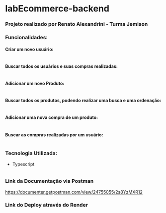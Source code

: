 # labEcommerce-backend

### Projeto realizado por Renato Alexandrini - Turma Jemison

### Funcionalidades:

#### Criar um novo usuário:
<img src="">

#### Buscar todos os usuários e suas compras realizadas:
<img src="">

#### Adicionar um novo Produto:
<img src="">

#### Buscar todos os produtos, podendo realizar uma busca e uma ordenação:
<img src="">

#### Adicionar uma nova compra de um produto:
<img src="">

#### Buscar as compras realizadas por um usuário:
<img src="">

### Tecnologia Utilizada:
* Typescript
<img src="">

### Link da Documentação via Postman
https://documenter.getpostman.com/view/24755055/2s8YzMXR12

### Link do Deploy através do Render


